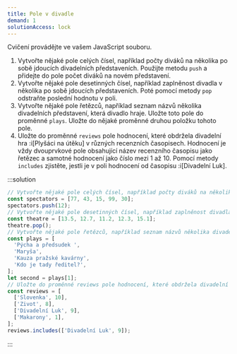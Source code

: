 ```yaml
---
title: Pole v divadle
demand: 1
solutionAccess: lock
---
```


Cvičení provádějte ve vašem JavaScript souboru.

1. Vytvořte nějaké pole celých čísel, například počty diváků na několika po sobě jdoucích divadelních představeních. Použijte metodu `push` a přidejte do pole počet diváků na novém představení.
1. Vytvořte nějaké pole desetinných čísel, například zaplněnost divadla v několika po sobě jdoucích představeních. Poté pomocí metody `pop` odstraňte poslední hodnotu v poli.
1. Vytvořte nějaké pole řetězců, například seznam názvů několika divadelních představení, která divadlo hraje. Uložte toto pole do proměnné `plays`. Uložte do nějaké proměnné druhou položku tohoto pole.
1. Uložte do proměnné `reviews` pole hodnocení, které obdržela divadelní hra :i[Plyšáci na útěku] v různých recenzních časopisech. Hodnocení je vždy dvouprvkové pole obsahující název recenzního časopisu jako řetězec a samotné hodnocení jako číslo mezi 1 až 10. Pomocí metody `includes` zjistěte, jestli je v poli hodnocení od časopisu :i[Divadelní Luk].

:::solution

```js
// Vytvořte nějaké pole celých čísel, například počty diváků na několika po sobě jdoucích divadelních představeních. Použijte metodu push a přidejte do pole počet diváků na novém představení.
const spectators = [77, 43, 15, 99, 30];
spectators.push(12);
// Vytvořte nějaké pole desetinných čísel, například zaplněnost divadla v několika po sobě jdoucích představeních. Poté pomocí metody pop odstraňte poslední hodnotu v poli.
const theatre = [13.5, 12.7, 11.2, 12.3, 15.1];
theatre.pop();
// Vytvořte nějaké pole řetězců, například seznam názvů několika divadelních představení, která divadlo hraje. Uložte toto pole do proměnné plays. Uložte do nějaké proměnné druhou položku tohoto pole.
const plays = [
  'Pýcha a předsudek ',
  'Maryša',
  'Kauza pražské kavárny',
  'Kdo je tady ředitel?',
];
let second = plays[1];
// Uložte do proměnné reviews pole hodnocení, které obdržela divadelní hra Plyšáci na útěku v různých recenzních časopisech. Hodnocení je vždy dvouprvkové pole obsahující název recenzního časopisu jako řetězec a samotné hodnocení jako číslo mezi 1 až 10. Pomocí metody includes zjistěte, jestli je v recenzích něco od časopisu Divadelní Luk.
const reviews = [
  ['Slovenka', 10],
  ['Zivot', 8],
  ['Divadelní Luk', 9],
  ['Makarony', 1],
];
reviews.includes(['Divadelní Luk', 9]);
```

:::

